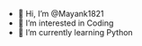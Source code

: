 - 👋 Hi, I’m @Mayank1821
- 👀 I’m interested in Coding
- 🌱 I’m currently learning Python

<!---
Mayank1821/Mayank1821 is a ✨ special ✨ repository because its `README.md` (this file) appears on your GitHub profile.
You can click the Preview link to take a look at your changes.
--->
